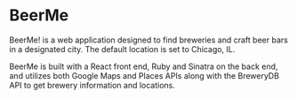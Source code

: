 # BeerMe
BeerMe! is a web application designed to find breweries and craft beer bars in a designated city. The default location is set to Chicago, IL.

BeerMe is built with a React front end, Ruby and Sinatra on the back end, and utilizes both Google Maps and Places APIs along with the BreweryDB API to get brewery information and locations. 
